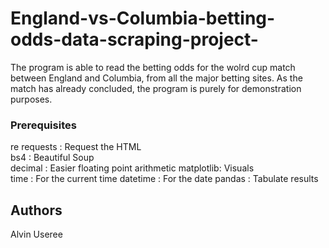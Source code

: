 # England-vs-Columbia-betting-odds-data-scraping-project-

The program is able to read the betting odds for the wolrd cup match between England and Columbia, from all the major betting sites. As the match has already concluded, the program is purely for demonstration purposes.

### Prerequisites

re
requests	: Request the HTML											 										
bs4				: Beautiful Soup 										
decimal		: Easier floating point arithmetic
matplotlib: Visuals								
time      : For the current time
datetime  : For the date
pandas    : Tabulate results

## Authors
Alvin Useree


